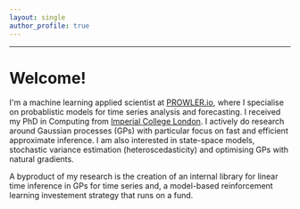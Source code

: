 ```yaml
---
layout: single
author_profile: true
---
```


---
# Welcome!

I'm a machine learning applied scientist at [PROWLER.io](www.prowler.io), where I specialise on probablistic models for time series analysis and forecasting. I received my PhD in Computing from [Imperial College London](http://www.imperial.ac.uk/computing). I actively do research around Gaussian processes (GPs) with particular focus on fast and efficient approximate inference. I am also interested in state-space models, stochastic variance estimation (heteroscedasticity) and optimising GPs with natural gradients.

A byproduct of my research is the creation of an internal library for linear time inference in GPs for time series and, a model-based reinforcement learning investement strategy that runs on a fund.
<!---
I'm a senior machine learning researcher at [PROWLER.io](www.prowler.io). I got my PhD in Computing from [Imperial College London](http://www.imperial.ac.uk/computing) focusing on Gaussian process models for facial behaviour analysis.
My current research interests are in statistical machine learning, and, in particular, probabilistic models with applications to autonomous decision making and model-based reinforcement learning.
--->


